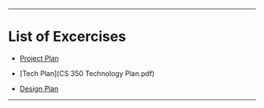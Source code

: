 -----------

# List of Excercises

* [Project Plan](Project_Plan.md)

* [Tech Plan](CS 350 Technology Plan.pdf)

* [Design Plan]()

------------
